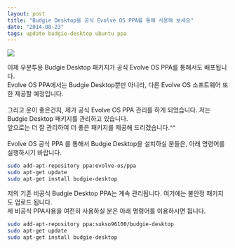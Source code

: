 ```yaml
---
layout: post
title: "Budgie Desktop을 공식 Evolve OS PPA를 통해 사용해 보세요"
date: "2014-08-23"
tags: update budgie-desktop ubuntu ppa
---
```

<img class="image-wrapper" src="{{ site.url }}/blogimgs/evolve-os-ppa.png"><br>

이제 우분투용 Budgie Desktop 패키지가 공식 Evolve OS PPA를 통해서도 배포됩니다.<br>
Evolve OS PPA에서는 Budgie Desktop뿐만 아니라, 다른 Evolve OS 소프트웨어 또한 제공할 예정입니다.<br>
<br>
그리고 운이 좋은건지, 제가 공식 Evolve OS PPA 관리를 하게 되었습니다. 저는 Budgie Desktop 패키지를 관리하고 있습니다.<br>
앞으로는 더 잘 관리하여 더 좋은 패키지를 제공해 드리겠습니다.^^<br>
<br>
Evolve OS 공식 PPA 를 통해서 Budgie Desktop을 설치하실 분들은, 아래 명령어를 실행하시기 바랍니다.<br>

```bash
sudo add-apt-repository ppa:evolve-os/ppa
sudo apt-get update
sudo apt-get install budgie-desktop
```

저의 기존 비공식 Budgie Desktop PPA는 계속 관리됩니다. 여기에는 불안정 패키지도 업로드 됩니다.<br>
제 비공식 PPA사용을 여전히 사용하실 분은 아래 명령어를 이용하시면 됩니다.<br>

```bash
sudo add-apt-repository ppa:sukso96100/budgie-desktop
sudo apt-get update
sudo apt-get install budgie-desktop
```
